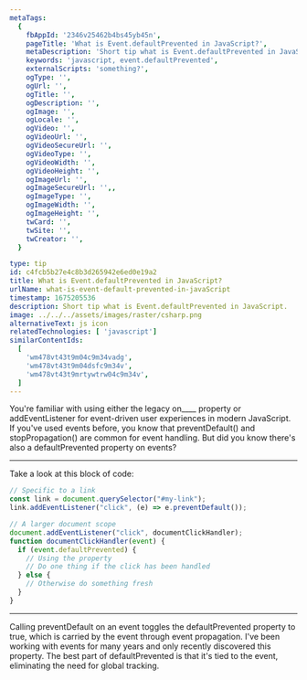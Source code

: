 ```yaml
---
metaTags:
  {
    fbAppId: '2346v25462b4bs45yb45n',
    pageTitle: 'What is Event.defaultPrevented in JavaScript?',
    metaDescription: 'Short tip what is Event.defaultPrevented in JavaScript',
    keywords: 'javascript, event.defaultPrevented',
    externalScripts: 'something?',
    ogType: '',
    ogUrl: '',
    ogTitle: '',
    ogDescription: '',
    ogImage: '',
    ogLocale: '',
    ogVideo: '',
    ogVideoUrl: '',
    ogVideoSecureUrl: '',
    ogVideoType: '',
    ogVideoWidth: '',
    ogVideoHeight: '',
    ogImageUrl: '',
    ogImageSecureUrl: '',,
    ogImageType: '',
    ogImageWidth: '',
    ogImageHeight: '',
    twCard: '',
    twSite: '',
    twCreator: '',
  }

type: tip
id: c4fcb5b27e4c8b3d265942e6ed0e19a2
title: What is Event.defaultPrevented in JavaScript?
urlName: what-is-event-default-prevented-in-javaScript
timestamp: 1675205536
description: Short tip what is Event.defaultPrevented in JavaScript.
image: ../../../assets/images/raster/csharp.png
alternativeText: js icon
relatedTechnologies: [ 'javascript']
similarContentIds:
  [
    'wm478vt43t9m04c9m34vadg',
    'wm478vt43t9m04dsfc9m34v',
    'wm478vt43t9mrtywtrw04c9m34v',
  ]
---
```


You're familiar with using either the legacy on\_\_\_\_ property or addEventListener for event-driven user experiences in modern JavaScript. If you've used events before, you know that preventDefault() and stopPropagation() are common for event handling. But did you know there's also a defaultPrevented property on events?

---

Take a look at this block of code:

```javascript
// Specific to a link
const link = document.querySelector("#my-link");
link.addEventListener("click", (e) => e.preventDefault());

// A larger document scope
document.addEventListener("click", documentClickHandler);
function documentClickHandler(event) {
  if (event.defaultPrevented) {
    // Using the property
    // Do one thing if the click has been handled
  } else {
    // Otherwise do something fresh
  }
}
```

---

Calling preventDefault on an event toggles the defaultPrevented property to true, which is carried by the event through event propagation. I've been working with events for many years and only recently discovered this property. The best part of defaultPrevented is that it's tied to the event, eliminating the need for global tracking.
